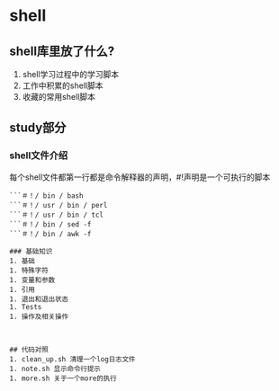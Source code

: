 # shell
## shell库里放了什么?
1. shell学习过程中的学习脚本
2. 工作中积累的shell脚本
3. 收藏的常用shell脚本

## study部分

### shell文件介绍
每个shell文件都第一行都是命令解释器的声明，#!声明是一个可执行的脚本
```＃！/ bin / sh 
```＃！/ bin / bash 
```＃！/ usr / bin / perl 
```＃！/ usr / bin / tcl 
```＃！/ bin / sed -f 
```＃！/ bin / awk -f

### 基础知识
1. 基础
1. 特殊字符
1. 变量和参数
1. 引用
1. 退出和退出状态
1. Tests
1. 操作及相关操作



## 代码对照
1. clean_up.sh 清理一个log日志文件
1. note.sh 显示命令行提示
1. more.sh 关于一个more的执行
